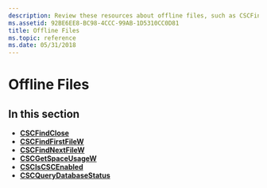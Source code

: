 ```yaml
---
description: Review these resources about offline files, such as CSCFindClose, CSCFindFirstFileW, and CSCFindNextFileW.
ms.assetid: 92BE6EE8-BC98-4CCC-99AB-1D5310CC0D81
title: Offline Files
ms.topic: reference
ms.date: 05/31/2018
---
```


# Offline Files

## In this section

-   [**CSCFindClose**](cscfindclose.md)
-   [**CSCFindFirstFileW**](cscfindfirstfilew.md)
-   [**CSCFindNextFileW**](cscfindnextfilew.md)
-   [**CSCGetSpaceUsageW**](cscgetspaceusagew.md)
-   [**CSCIsCSCEnabled**](csciscscenabled.md)
-   [**CSCQueryDatabaseStatus**](cscquerydatabasestatus.md)

 

 



